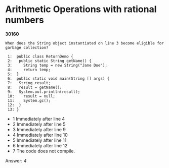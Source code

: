 Arithmetic Operations with rational numbers
===========================================
**30160**
```
When does the String object instantiated on line 3 become eligible for garbage collection? 
 
 1:  public class ReturnDemo { 
 2:   public static String getName() { 
 3:     String temp = new String("Jane Doe"); 
 4:     return temp; 
 5:  } 
 6:  public static void main(String [] args) { 
 7:   String result; 
 8:   result = getName(); 
 9:   System.out.println(result); 
 10:    result = null; 
 11:    System.gc(); 
 12:  }  
 13: } 
```


- 1 Immediately after line 4
- 2 Immediately after line 5
- 3 Immediately after line 9
- 4 Immediately after line 10
- 5 Immediately after line 11
- 6 Immediately after line 12
- 7 The code does not compile.

Answer: *4*

